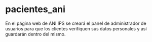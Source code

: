 # pacientes_ani
En el página web de ANI IPS se creará el panel de administrador de usuarios para que los clientes verifiquen sus datos personales y así guardarán dentro del mismo.

